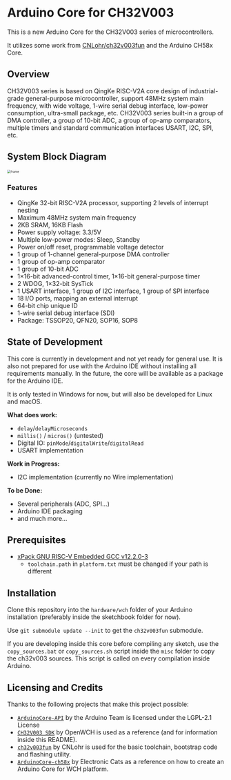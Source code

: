 # Arduino Core for CH32V003

This is a new Arduino Core for the CH32V003 series of microcontrollers.

It utilizes some work from [CNLohr/ch32v003fun](https://github.com/CNLohr/ch32v003fun) and the Arduino CH58x Core.


## Overview
CH32V003 series is based on QingKe RISC-V2A core design of industrial-grade general-purpose microcontroller, support 48MHz system main frequency, with wide voltage, 1-wire serial debug interface, low-power consumption, ultra-small package, etc. CH32V003 series built-in a group of DMA controller, a group of 10-bit ADC, a group of op-amp comparators, multiple timers and standard communication interfaces USART, I2C, SPI, etc.

## System Block Diagram
<img src="https://github.com/openwch/ch32v003/raw/main/image/frame.jpg" alt="frame" style="zoom:50%;" />

### Features
- QingKe 32-bit RISC-V2A processor, supporting 2 levels of interrupt nesting
- Maximum 48MHz system main frequency
- 2KB SRAM, 16KB Flash
- Power supply voltage: 3.3/5V
- Multiple low-power modes: Sleep, Standby
- Power on/off reset, programmable voltage detector
- 1 group of 1-channel general-purpose DMA controller
- 1 group of op-amp comparator
- 1 group of 10-bit ADC
- 1×16-bit advanced-control timer, 1×16-bit general-purpose timer
- 2 WDOG, 1×32-bit SysTick
- 1 USART interface, 1 group of I2C interface, 1 group of SPI interface
- 18 I/O ports, mapping an external interrupt
- 64-bit chip unique ID
- 1-wire serial debug interface (SDI)
- Package: TSSOP20, QFN20, SOP16, SOP8

## State of Development

This core is currently in development and not yet ready for general use.
It is also not prepared for use with the Arduino IDE without installing all requirements manually.
In the future, the core will be available as a package for the Arduino IDE.

It is only tested in Windows for now, but will also be developed for Linux and macOS.

**What does work:**
* `delay`/`delayMicroseconds`
* `millis()` / `micros()` (untested)
* Digital IO: `pinMode`/`digitalWrite`/`digitalRead`
* USART implementation

**Work in Progress:**
* I2C implementation (currently no Wire implementation)

**To be Done:**
* Several peripherals (ADC, SPI...)
* Arduino IDE packaging
* and much more...

## Prerequisites

* [xPack GNU RISC-V Embedded GCC v12.2.0-3](https://github.com/xpack-dev-tools/riscv-none-elf-gcc-xpack/releases/)
  * `toolchain.path` in `platform.txt` must be changed if your path is different

## Installation

Clone this repository into the `hardware/wch` folder of your Arduino installation (preferably inside the sketchbook folder for now).

Use `git submodule update --init` to get the `ch32v003fun` submodule.

If you are developing inside this core before compiling any sketch,
use the `copy_sources.bat` or `copy_sources.sh` script inside the `misc` folder to copy the ch32v003 sources.
This script is called on every compilation inside Arduino.

## Licensing and Credits

Thanks to the following projects that make this project possible:

* [`ArduinoCore-API`](https://github.com/arduino/ArduinoCore-API) by the Arduino Team is licensed under the LGPL-2.1 License
* [`CH32V003 SDK`](https://github.com/openwch/ch32v003) by OpenWCH is used as a reference (and for information inside this README).
* [`ch32v003fun`](https://github.com/cnlohr/ch32v003fun) by CNLohr is used for the basic toolchain, bootstrap code and flashing utility.
* [`ArduinoCore-ch58x`](https://github.com/ElectronicCats/arduino-wch58x) by Electronic Cats as a reference on how to create an Arduino Core for WCH platform.